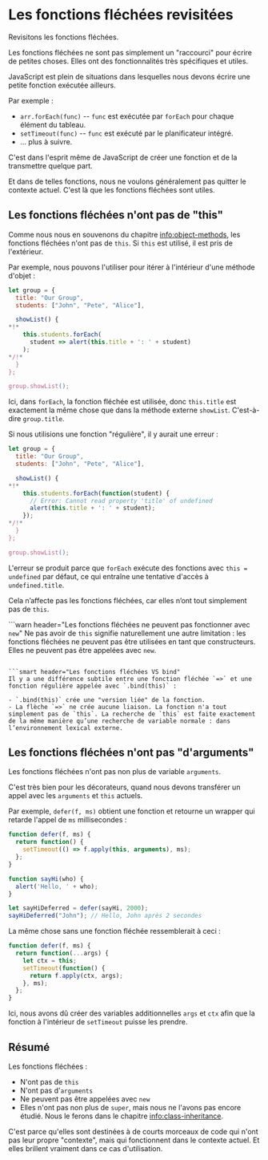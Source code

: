 # Les fonctions fléchées revisitées

Revisitons les fonctions fléchées.

Les fonctions fléchées ne sont pas simplement un "raccourci" pour écrire de petites choses. Elles ont des fonctionnalités très spécifiques et utiles.

JavaScript est plein de situations dans lesquelles nous devons écrire une petite fonction exécutée ailleurs.

Par exemple :

- `arr.forEach(func)` -- `func` est exécutée par `forEach` pour chaque élément du tableau.
- `setTimeout(func)` -- `func` est exécuté par le planificateur intégré.
- ... plus à suivre.

C'est dans l'esprit même de JavaScript de créer une fonction et de la transmettre quelque part.

Et dans de telles fonctions, nous ne voulons généralement pas quitter le contexte actuel. C'est là que les fonctions fléchées sont utiles.

## Les fonctions fléchées n'ont pas de "this"

Comme nous nous en souvenons du chapitre <info:object-methods>, les fonctions fléchées n'ont pas de `this`. Si `this` est utilisé, il est pris de l'extérieur.

Par exemple, nous pouvons l'utiliser pour itérer à l'intérieur d'une méthode d'objet :

```js run
let group = {
  title: "Our Group",
  students: ["John", "Pete", "Alice"],

  showList() {
*!*
    this.students.forEach(
      student => alert(this.title + ': ' + student)
    );
*/!*
  }
};

group.showList();
```

Ici, dans `forEach`, la fonction fléchée est utilisée, donc `this.title` est exactement la même chose que dans la méthode externe `showList`. C'est-à-dire `group.title`.

Si nous utilisions une fonction "régulière", il y aurait une erreur :

```js run
let group = {
  title: "Our Group",
  students: ["John", "Pete", "Alice"],

  showList() {
*!*
    this.students.forEach(function(student) {
      // Error: Cannot read property 'title' of undefined
      alert(this.title + ': ' + student);
    });
*/!*
  }
};

group.showList();
```

L'erreur se produit parce que `forEach` exécute des fonctions avec `this = undefined` par défaut, ce qui entraîne une tentative d'accès à `undefined.title`.

Cela n’affecte pas les fonctions fléchées, car elles n’ont tout simplement pas de `this`.

```warn header="Les fonctions fléchées ne peuvent pas fonctionner avec `new`"
Ne pas avoir de `this` signifie naturellement une autre limitation : les fonctions fléchées ne peuvent pas être utilisées en tant que constructeurs. Elles ne peuvent pas être appelées avec `new`.
```

```smart header="Les fonctions fléchées VS bind"
Il y a une différence subtile entre une fonction fléchée `=>` et une fonction régulière appelée avec `.bind(this)` :

- `.bind(this)` crée une "version liée" de la fonction.
- La flèche `=>` ne crée aucune liaison. La fonction n'a tout simplement pas de `this`. La recherche de `this` est faite exactement de la même manière qu’une recherche de variable normale : dans l’environnement lexical externe.
```

## Les fonctions fléchées n'ont pas "d'arguments"

Les fonctions fléchées n'ont pas non plus de variable `arguments`.

C'est très bien pour les décorateurs, quand nous devons transférer un appel avec les `arguments` et `this` actuels.

Par exemple, `defer(f, ms)` obtient une fonction et retourne un wrapper qui retarde l'appel de `ms` millisecondes :

```js run
function defer(f, ms) {
  return function() {
    setTimeout(() => f.apply(this, arguments), ms);
  };
}

function sayHi(who) {
  alert('Hello, ' + who);
}

let sayHiDeferred = defer(sayHi, 2000);
sayHiDeferred("John"); // Hello, John après 2 secondes
```

La même chose sans une fonction fléchée ressemblerait à ceci :

```js
function defer(f, ms) {
  return function(...args) {
    let ctx = this;
    setTimeout(function() {
      return f.apply(ctx, args);
    }, ms);
  };
}
```

Ici, nous avons dû créer des variables additionnelles `args` et `ctx` afin que la fonction à l'intérieur de `setTimeout` puisse les prendre.

## Résumé

Les fonctions fléchées :

- N'ont pas de `this`
- N'ont pas d'`arguments`
- Ne peuvent pas être appelées avec `new`
- Elles n'ont pas non plus de `super`, mais nous ne l'avons pas encore étudié. Nous le ferons dans le chapitre <info:class-inheritance>.

C'est parce qu'elles sont destinées à de courts morceaux de code qui n'ont pas leur propre "contexte", mais qui fonctionnent dans le contexte actuel. Et elles brillent vraiment dans ce cas d'utilisation.
